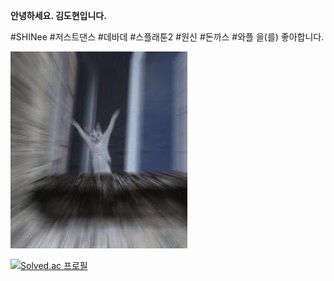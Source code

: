 __안녕하세요. 김도현입니다.__

#SHINee #저스트댄스 #데바데 #스플래툰2 #원신 #돈까스 #와플
을(를) 좋아합니다.

![Welcome](Happy.jpg)


[![Solved.ac
프로필](http://mazassumnida.wtf/api/v2/generate_badge?boj=dhdh6190)](https://solved.ac/dhdh6190)

